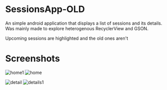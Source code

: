 # SessionsApp-OLD
An simple android application that displays a list of sessions and its details. Was mainly made to explore heterogenous RecyclerView and GSON.

Upcoming sessions are highlighted and the old ones aren't

# Screenshots

![home1](https://user-images.githubusercontent.com/20114242/43397627-918ca61a-9416-11e8-979b-3fc0c3c6c946.png) ![home](https://user-images.githubusercontent.com/20114242/43397625-8f7b8fc6-9416-11e8-91d7-ede97a0125ea.png)

![detail](https://user-images.githubusercontent.com/20114242/43397637-9cd8830e-9416-11e8-8dfc-7446c9b61faa.png) ![details1](https://user-images.githubusercontent.com/20114242/43397640-9e78c49e-9416-11e8-81b2-84467cd9ce71.png)
